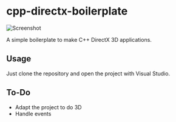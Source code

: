 # cpp-directx-boilerplate

![Screenshot](https://raw.githubusercontent.com/thdoteo/cpp-directx-boilerplate/master/docs/screenshot.png)  

A simple boilerplate to make C++ DirectX 3D applications. 

## Usage

Just clone the repository and open the project with Visual Studio.

## To-Do

- Adapt the project to do 3D
- Handle events